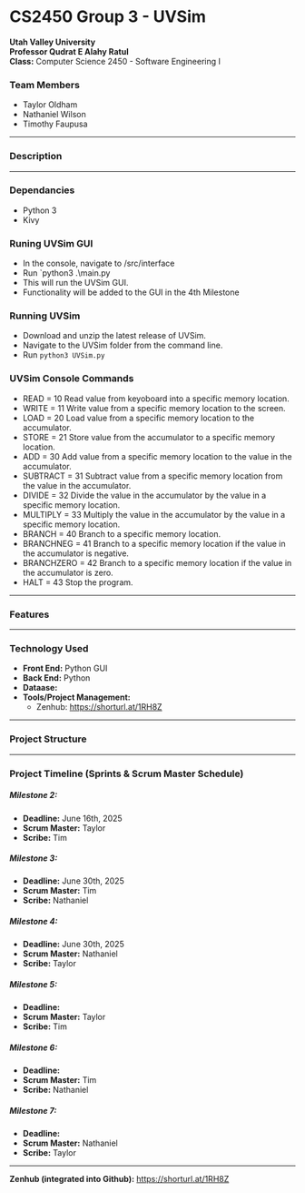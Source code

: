  # CS2450 Group 3 - UVSim  


**Utah Valley University**  
**Professor Qudrat E Alahy Ratul**  
**Class:** Computer Science 2450 - Software Engineering I  

### Team Members  

- Taylor Oldham
- Nathaniel Wilson
- Timothy Faupusa  
---

### Description  

---

### Dependancies
- Python 3
- Kivy

### Runing UVSim GUI
- In the console, navigate to /src/interface
- Run `python3 .\main.py
- This will run the UVSim GUI.
- Functionality will be added to the GUI in the 4th Milestone


### Running UVSim
- Download and unzip the latest release of UVSim.  
- Navigate to the UVSim folder from the command line.  
- Run `python3 UVSim.py`

### UVSim Console Commands
- READ = 10        Read value from keyoboard into a specific memory location.   
- WRITE = 11       Write value from a specific memory location to the screen.  
- LOAD = 20        Load value from a specific memory location to the accumulator.  
- STORE = 21       Store value from the accumulator to a specific memory location.   
- ADD = 30         Add value from a specific memory location to the value in the accumulator.  
- SUBTRACT = 31    Subtract value from a specific memory location from the value in the accumulator.  
- DIVIDE = 32      Divide the value in the accumulator by the value in a specific memory location.  
- MULTIPLY = 33    Multiply the value in the accumulator by the value in a specific memory location.  
- BRANCH = 40      Branch to a specific memory location.  
- BRANCHNEG = 41   Branch to a specific memory location if the value in the accumulator is negative.  
- BRANCHZERO = 42  Branch to a specific memory location if the value in the accumulator is zero.  
- HALT = 43        Stop the program.  

---

### Features

---

### Technology Used  
- **Front End:** Python GUI  
- **Back End:** Python   
- **Dataase:**  
- **Tools/Project Management:**
  - Zenhub: https://shorturl.at/1RH8Z
---

### Project Structure

---

### Project Timeline (Sprints & Scrum Master Schedule)  

##### Milestone 2:
- **Deadline:** June 16th, 2025
- **Scrum Master:** Taylor
- **Scribe:** Tim

##### Milestone 3:
- **Deadline:** June 30th, 2025
- **Scrum Master:** Tim
- **Scribe:** Nathaniel

##### Milestone 4:
- **Deadline:** June 30th, 2025
- **Scrum Master:** Nathaniel
- **Scribe:** Taylor


##### Milestone 5:
- **Deadline:** 
- **Scrum Master:** Taylor
- **Scribe:** Tim

##### Milestone 6:
- **Deadline:** 
- **Scrum Master:** Tim
- **Scribe:** Nathaniel

##### Milestone 7:
- **Deadline:** 
- **Scrum Master:** Nathaniel
- **Scribe:** Taylor
---

**Zenhub (integrated into Github):**
https://shorturl.at/1RH8Z
